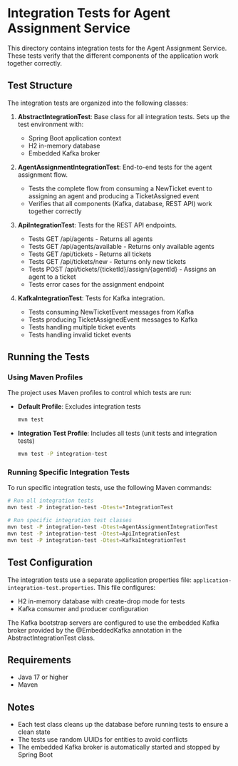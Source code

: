 # Integration Tests for Agent Assignment Service

This directory contains integration tests for the Agent Assignment Service. These tests verify that the different components of the application work together correctly.

## Test Structure

The integration tests are organized into the following classes:

1. **AbstractIntegrationTest**: Base class for all integration tests. Sets up the test environment with:
   - Spring Boot application context
   - H2 in-memory database
   - Embedded Kafka broker

2. **AgentAssignmentIntegrationTest**: End-to-end tests for the agent assignment flow.
   - Tests the complete flow from consuming a NewTicket event to assigning an agent and producing a TicketAssigned event
   - Verifies that all components (Kafka, database, REST API) work together correctly

3. **ApiIntegrationTest**: Tests for the REST API endpoints.
   - Tests GET /api/agents - Returns all agents
   - Tests GET /api/agents/available - Returns only available agents
   - Tests GET /api/tickets - Returns all tickets
   - Tests GET /api/tickets/new - Returns only new tickets
   - Tests POST /api/tickets/{ticketId}/assign/{agentId} - Assigns an agent to a ticket
   - Tests error cases for the assignment endpoint

4. **KafkaIntegrationTest**: Tests for Kafka integration.
   - Tests consuming NewTicketEvent messages from Kafka
   - Tests producing TicketAssignedEvent messages to Kafka
   - Tests handling multiple ticket events
   - Tests handling invalid ticket events

## Running the Tests

### Using Maven Profiles

The project uses Maven profiles to control which tests are run:

- **Default Profile**: Excludes integration tests
  ```bash
  mvn test
  ```

- **Integration Test Profile**: Includes all tests (unit tests and integration tests)
  ```bash
  mvn test -P integration-test
  ```

### Running Specific Integration Tests

To run specific integration tests, use the following Maven commands:

```bash
# Run all integration tests
mvn test -P integration-test -Dtest=*IntegrationTest

# Run specific integration test classes
mvn test -P integration-test -Dtest=AgentAssignmentIntegrationTest
mvn test -P integration-test -Dtest=ApiIntegrationTest
mvn test -P integration-test -Dtest=KafkaIntegrationTest
```

## Test Configuration

The integration tests use a separate application properties file: `application-integration-test.properties`. This file configures:

- H2 in-memory database with create-drop mode for tests
- Kafka consumer and producer configuration

The Kafka bootstrap servers are configured to use the embedded Kafka broker provided by the @EmbeddedKafka annotation in the AbstractIntegrationTest class.

## Requirements

- Java 17 or higher
- Maven

## Notes

- Each test class cleans up the database before running tests to ensure a clean state
- The tests use random UUIDs for entities to avoid conflicts
- The embedded Kafka broker is automatically started and stopped by Spring Boot
